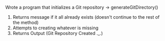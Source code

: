Wrote a program that initializes a Git repository -> generateGitDirectory()
1. Returns message if it all already exists (doesn't continue to the rest of the method)
2. Attempts to creating whatever is missing
3. Returns Output (Git Repository Created ._.)